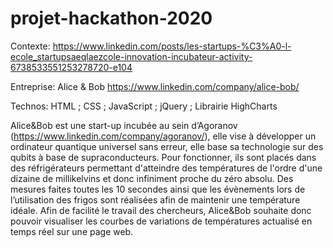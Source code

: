 # projet-hackathon-2020
Contexte: https://www.linkedin.com/posts/les-startups-%C3%A0-l-ecole_startupsaeqlaezcole-innovation-incubateur-activity-6738533551253278720-e104

Entreprise: Alice & Bob https://www.linkedin.com/company/alice-bob/

Technos: HTML ; CSS ; JavaScript ; jQuery ; Librairie HighCharts

Alice&Bob est une start-up incubée au sein d’Agoranov (https://www.linkedin.com/company/agoranov/), elle vise à développer un ordinateur quantique universel sans erreur, elle base sa technologie sur des qubits à base de supraconducteurs. Pour fonctionner, ils sont placés dans des réfrigérateurs permettant d'atteindre des températures de l'ordre d'une dizaine de millikelvins et donc infiniment proche du zéro absolu. Des mesures faites toutes les 10 secondes ainsi que les évènements lors de l’utilisation des frigos sont réalisées afin de maintenir une température idéale. 
Afin de facilité le travail des chercheurs, Alice&Bob souhaite donc pouvoir visualiser les courbes de variations de températures actualisé en temps réel sur une page web.
